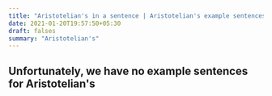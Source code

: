 ```yaml
---
title: "Aristotelian's in a sentence | Aristotelian's example sentences"
date: 2021-01-20T19:57:50+05:30
draft: falses
summary: "Aristotelian's"
---
```

## Unfortunately, we have no example sentences for Aristotelian's                 
